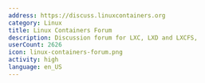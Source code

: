 ```yaml
---
address: https://discuss.linuxcontainers.org
category: Linux
title: Linux Containers Forum
description: Discussion forum for LXC, LXD and LXCFS,
userCount: 2626
icon: linux-containers-forum.png
activity: high
language: en_US
---
```

